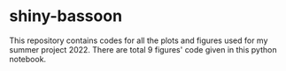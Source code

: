 # shiny-bassoon
This repository contains codes for all the plots and figures used for my summer project 2022.
There are total 9 figures' code given in this python notebook.
